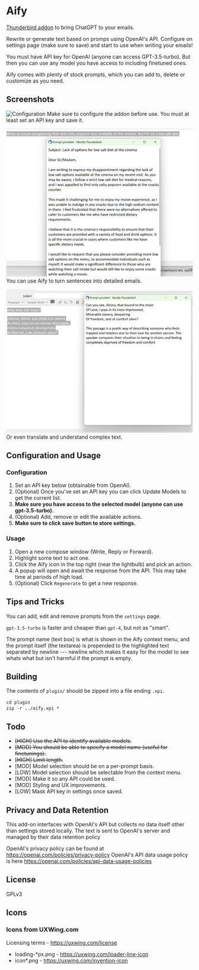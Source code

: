 # Aify

[Thunderbird addon](https://addons.thunderbird.net/en-GB/thunderbird/addon/aify/) to bring ChatGPT to your emails.

Rewrite or generate text based on promps using OpenAI's API.
Configure on settings page (make sure to save) and start to use when writing your emails!

You must have API key for OpenAI (anyone can access GPT-3.5-turbo). But then you can use any model you have access to including finetuned ones.

Aify comes with plenty of stock prompts, which you can add to, delete or customize as you need.

## Screenshots

![Configuration](/screenshots/example.png)
Make sure to configure the addon before use. You must at least set an API key and save it.

![Expand short sentences into detailed text](/screenshots/example1.png)
You can use Aify to turn sentences into detailed emails.

![Translate or interpret complex text](/screenshots/example2.png)
Or even translate and understand complex text.

## Configuration and Usage

### Configuration

1. Set an API key below (obtainable from OpenAI).
2. (Optional) Once you've set an API key you can click Update Models to get the current list.
3. **Make sure you have access to the selected model (anyone can use gpt-3.5-turbo).**
4. (Optional) Add, remove or edit the available actions.
5. **Make sure to click save button to store settings.**

### Usage

1. Open a new compose window (Write, Reply or Forward).
2. Highlight some text to act one.
3. Click the Aify icon in the top right (near the lightbulb) and pick an action.
4. A popup will open and await the response from the API. This may take time at periods of high load.
5. (Optional) Click `Regenerate` to get a new response.

## Tips and Tricks

You can add, edit and remove prompts from the `settings` page.

`gpt-3.5-turbo` is faster and cheaper than `gpt-4`, but not as "smart".

The prompt name (text box) is what is shown in the Aify context menu, and the prompt itself (the textarea) is prepended to the highlighted text separated by newline --- newline which makes it easy for the model to see whats what but isn't harmful if the prompt is empty.

## Building

The contents of `plugin/` should be zipped into a file ending `.xpi`.

```
cd plugin
zip -r ../aify.xpi *
```

## Todo

- ~~[HIGH] Use the API to identify available models.~~
- ~~[MOD] You should be able to specify a model name (useful for finetunings).~~
- ~~[HIGH] Limit length.~~
- [MOD] Model selection should be on a per-prompt basis.
- [LOW] Model selection should be selectable from the context menu.
- [MOD] Make it so any API could be used.
- [MOD] Styling and UX improvements.
- [LOW] Mask API key in settings once saved.

## Privacy and Data Retention

This add-on interfaces with OpenAI's API but collects no data itself other than settings stored locally.
The text is sent to OpenAI's server and managed by their data retention policy

OpenAI's privacy policy can be found at https://openai.com/policies/privacy-policy
OpenAI's API data usage policy is here https://openai.com/policies/api-data-usage-policies

## License

GPLv3

## Icons
### Icons from UXWing.com
Licensing terms - https://uxwing.com/license
- loading-*px.png - https://uxwing.com/loader-line-icon
- icon*.png - https://uxwing.com/invention-icon

